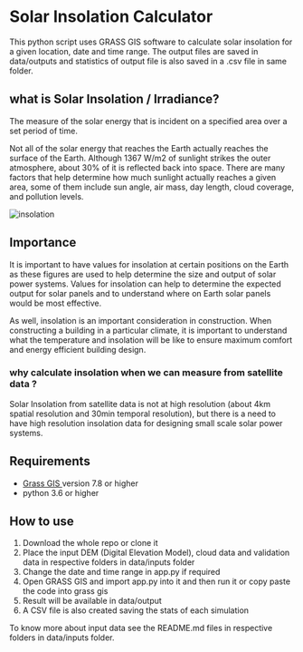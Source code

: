 # Solar Insolation Calculator

This python script uses GRASS GIS software to calculate solar insolation for a given location, date and time range. The output files are saved in data/outputs and statistics of output file is also saved in a .csv file in same folder.

## what is Solar Insolation / Irradiance?

The measure of the solar energy that is incident on a specified area over a set period of time.

Not all of the solar energy that reaches the Earth actually reaches the surface of the Earth. Although 1367 W/m2 of sunlight strikes the outer atmosphere, about 30% of it is reflected back into space. There are many factors that help determine how much sunlight actually reaches a given area,
some of them include sun angle, air mass, day length, cloud coverage, and pollution levels.

![insolation](https://useruploads.socratic.org/q8fXA67jQf6ebdl6yEG9_energy_balance.jpg)

## Importance

It is important to have values for insolation at certain positions on the Earth as these figures are used to help determine the size and output of solar power systems. Values for insolation can help to determine the expected output for solar panels and to understand where on Earth solar panels would be most effective.

As well, insolation is an important consideration in construction. When constructing a building in a particular climate, it is important to understand what the temperature and insolation will be like to ensure maximum comfort and energy efficient building design.

### why calculate insolation when we can measure from satellite data ?

Solar Insolation from satellite data is not at high resolution (about 4km spatial resolution and 30min temporal resolution), but there is a need to have high resolution insolation data for designing small scale solar power systems.

## Requirements

- [Grass GIS ](https://grass.osgeo.org/download/) version 7.8 or higher
- python 3.6 or higher

## How to use

1. Download the whole repo or clone it
2. Place the input DEM (Digital Elevation Model), cloud data and validation data in respective folders in data/inputs folder
3. Change the date and time range in app.py if required
4. Open GRASS GIS and import app.py into it and then run it or copy paste the code into grass gis
5. Result will be available in data/output
6. A CSV file is also created saving the stats of each simulation

To know more about input data see the README.md files in respective folders in data/inputs folder.

